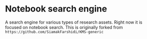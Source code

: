 # Notebook search engine
A search engine for various types of research assets. 
Right now it is focused on notebook search. 
This is originally forked from `https://github.com/SiamakFarshidi/KMS-generic` 


